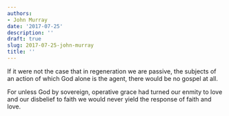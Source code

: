 ```yaml
---
authors:
- John Murray
date: '2017-07-25'
description: ''
draft: true
slug: 2017-07-25-john-murray
title: ''
---
```

If it were not the case that in regeneration we are passive, the subjects of an action of which God alone is the agent, there would be no gospel at all. 

For unless God by sovereign, operative grace had turned our enmity to love and our disbelief to faith we would never yield the response of faith and love.




